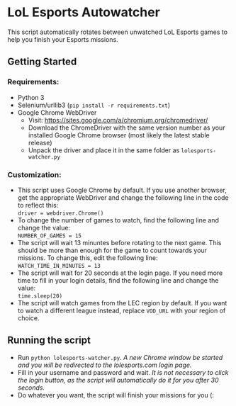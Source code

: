 # LoL Esports Autowatcher
This script automatically rotates between unwatched LoL Esports games to help you finish your Esports missions.

## Getting Started
### Requirements:
- Python 3
- Selenium/urllib3 (`pip install -r requirements.txt`)
- Google Chrome WebDriver
  - Visit: https://sites.google.com/a/chromium.org/chromedriver/ 
  - Download the ChromeDriver with the same version number as your installed Google Chrome browser (most likely the latest stable release)
  - Unpack the driver and place it in the same folder as `lolesports-watcher.py`

### Customization:
- This script uses Google Chrome by default. If you use another browser, get the appropriate WebDriver and change the following line in the code to reflect this:  
`driver = webdriver.Chrome()`
- To change the number of games to watch, find the following line and change the value:  
`NUMBER_OF_GAMES = 15`
- The script will wait 13 minuntes before rotating to the next game. This should be more than enough for the game to count towards your missions. To change this, edit the following line:  
`WATCH_TIME_IN_MINUTES = 13`
- The script will wait for 20 seconds at the login page. If you need more time to fill in your login details, find the following line and change the value:  
`time.sleep(20)`
- The script will watch games from the LEC region by default. If you want to watch a different league instead, replace `VOD_URL` with your region of choice.

## Running the script
- Run `python lolesports-watcher.py`. _A new Chrome window be started and you will be redirected to the lolesports.com login page._
- Fill in your username and password and wait. _It is not necessary to click the login button, as the script will automatically do it for you after 30 seconds._
- Do whatever you want, the script will finish your missions for you (:
